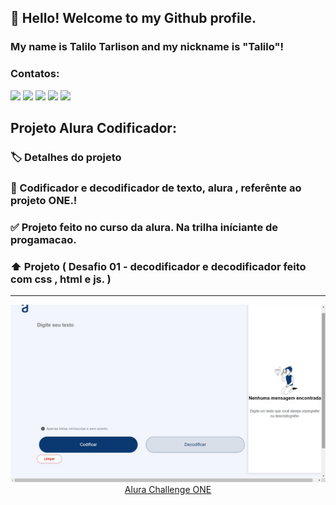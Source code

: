 ## 👋 Hello! Welcome to my Github profile.
### My name is Talilo Tarlison and my nickname is "Talilo"!

### Contatos:

<div>
<a href="https://www.youtube.com/seu-canal-youtube-aqui" target="_blank"><img src="https://img.shields.io/badge/YouTube-FF0000?style=for-the-badge&logo=youtube&logoColor=white" target="_blank"></a>
<a href="https://instagram.com/seu-usuário-instagram-aqui" target="_blank"><img src="https://img.shields.io/badge/-Instagram-%23E4405F?style=for-the-badge&logo=instagram&logoColor=white" target="_blank"></a>
<a href="https://www.twitch.tv/seu-usuário-aqui" target="_blank"><img src="https://img.shields.io/badge/Twitch-9146FF?style=for-the-badge&logo=twitch&logoColor=white" target="_blank"></a>
<a href = "mailto:contato@seu-usuário-aqui"><img src="https://img.shields.io/badge/Gmail-D14836?style=for-the-badge&logo=gmail&logoColor=white" target="_blank"></a>
<a href="https://www.linkedin.com/in/seu-usuário-linkedln-aqui" target="_blank"><img src="https://img.shields.io/badge/-LinkedIn-%230077B5?style=for-the-badge&logo=linkedin&logoColor=white" target="_blank"></a>   
</div>

## Projeto Alura Codificador:

### 🏷️ Detalhes do projeto

### 🥇 Codificador e decodificador de texto, alura , referênte ao projeto ONE.! 
### ✅ Projeto feito no curso da alura. Na trilha iníciante de progamacao. 
### ⬆️ Projeto ( Desafio 01 - decodificador e decodificador feito com  css , html e js. )


---

<div align="center" >
     <img width="600" heigth="600" src="https://github.com/talilotarlison/alura-codificador/blob/main/projeto_decodificador.jpg?raw=true">
</div>
 <div align="center">
      <a href="https://www.alura.com.br/challenges/challenge-one-logica/sprint01-construa-decodificador-texto-com-javascript">Alura Challenge ONE </a>
 </div>  
